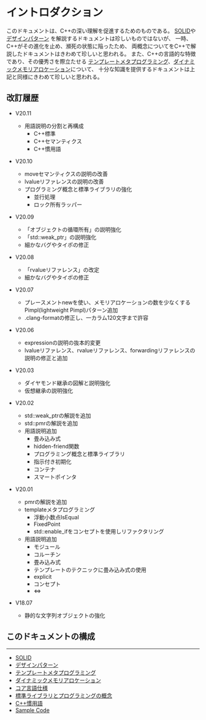 <!-- ./md/deep_intro.md -->
# イントロダクション <a id="SS_1"></a>
このドキュメントは、C++の深い理解を促進するためのものである。
[SOLID](solid.md#SS_2)や[デザインパターン](design_pattern.md#SS_3) を解説するドキュメントは珍しいものではないが、
一時、C++がその進化を止め、瀕死の状態に陥ったため、
両概念についてをC++で解説したドキュメントはきわめて珍しいと思われる。
また、C++の言語的な特徴であり、その優秀さを際立たせる
[テンプレートメタプログラミング](template_meta_programming.md#SS_4)、[ダイナミックメモリアロケーション](dynamic_memory_allocation.md#SS_5)について、
十分な知識を提供するドキュメントは上記と同様にきわめて珍しいと思われる。


## 改訂履歴 <a id="SS_1_1"></a>
* V20.11
    * 用語説明の分割と再構成
        * C++標準
        * C++セマンティクス
        * C++慣用語

* V20.10
    * moveセマンティクスの説明の改善
    * lvalueリファレンスの説明の改善
    * プログラミング概念と標準ライブラリの強化
        * 並行処理
        * ロック所有ラッパー

* V20.09
    * 「オブジェクトの循環所有」の説明強化
    * 「std::weak_ptr」の説明強化
    * 細かなバグやタイポの修正

* V20.08
    * 「rvalueリファレンス」の改定
    * 細かなバグやタイポの修正

* V20.07
    * プレースメントnewを使い、メモリアロケーションの数を少なくするPimpl(lightweight Pimpl)パターン追加
    * .clang-formatの修正し、一カラム120文字まで許容

* V20.06
    * expressionの説明の抜本的変更
    * lvalueリファレンス、rvalueリファレンス、forwardingリファレンスの説明の修正と追加

* V20.03
    * ダイヤモンド継承の図解と説明強化
    * 仮想継承の説明強化

* V20.02
    * std::weak_ptrの解説を追加
    * std::pmrの解説を追加
    * 用語説明追加
        * 畳み込み式
        * hidden-friend関数
        * プログラミング概念と標準ライブラリ
        * 指示付き初期化
        * コンテナ
        * スマートポインタ

* V20.01
    * pmrの解説を追加
    * templateメタプログラミング
        * 浮動小数点IsEqual
        * FixedPoint
        * std::enable_ifをコンセプトを使用しリファクタリング
    * 用語説明追加
        * モジュール
        * コルーチン
        * 畳み込み式
        * テンプレートのテクニックに畳み込み式の使用
        * explicit
        * コンセプト
        * <=>

* V18.07
    * 静的な文字列オブジェクトの強化

## このドキュメントの構成 <a id="SS_1_2"></a>
___

* [SOLID](solid.md#SS_2)
* [デザインパターン](design_pattern.md#SS_3)
* [テンプレートメタプログラミング](template_meta_programming.md#SS_4)
* [ダイナミックメモリアロケーション](dynamic_memory_allocation.md#SS_5)
* [コア言語仕様](core_lang_spec.md#SS_6)
* [標準ライブラリとプログラミングの概念](standard_lib_programming_concepts.md#SS_7)
* [C++慣用語](cpp_idioms.md#SS_8)
* [Sample Code](sample_code.md#SS_9)



